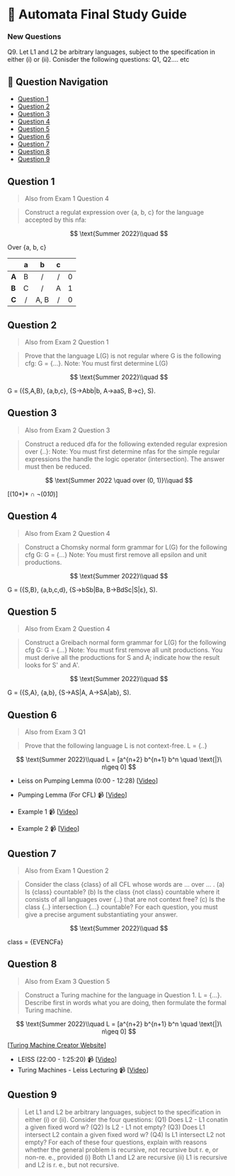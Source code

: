 # 🤖 Automata Final Study Guide

### New Questions
Q9. Let L1 and L2 be arbitrary languages, subject to the specification in either (i) or (ii). Conisder the following questions: Q1, Q2.... etc 

## 🔎 Question Navigation

- [Question 1](#question-1)
- [Question 2](#question-2)
- [Question 3](#question-3)
- [Question 4](#question-4)
- [Question 5](#question-5)
- [Question 6](#question-6)
- [Question 7](#question-7)
- [Question 8](#question-8)
- [Question 9](#question-9)

## Question 1

> Also from Exam 1 Question 4

> Construct a regulat expression over {a, b, c} for the language accepted by this nfa:

$$
\text{Summer 2022}\\quad
$$

Over {a, b, c}

|               | a      | b      | c      |         |
| ------------- |:------:|:------:|:------:|:-------:|
| **A**         | B      | /      | /      |    0    |
| **B**         | C      | /      | A      |    1    |
| **C**         | /      | A, B   | /      |    0    |




## Question 2

> Also from Exam 2 Question 1

> Prove that the language L(G) is not regular where G is the following cfg: G = {...}. Note: You must first determine L(G)

$$
\text{Summer 2022}\\quad
$$

G = ({S,A,B}, {a,b,c}, {S->Abb|b, A->aaS, B->c}, S). 

## Question 3

> Also from Exam 2 Question 3

> Construct a reduced dfa for the following extended regular expresion over {..}: Note: You must first determine nfas for the simple regular expressions the handle the logic operator (intersection). The answer must then be reduced.

$$
\text{Summer 2022 \quad over (0, 1)}\\quad
$$

[(10*)* ∩ ¬(0*10*)]

## Question 4

> Also from Exam 2 Question 4

> Construct a Chomsky normal form grammar for L(G) for the following cfg G: G = {...} Note: You must first remove all epsilon and unit productions.

$$
\text{Summer 2022}\\quad
$$

G = ({S,B}, {a,b,c,d}, {S->bSb|Ba, B->BdSc|S|ε}, S). 

## Question 5


> Also from Exam 2 Question 4

> Construct a Greibach normal form grammar for L(G) for the following cfg G: G = {...} Note: You must first remove all unit productions. You must derive all the productions for S and A; indicate how the result looks for S' and A'.

$$
\text{Summer 2022}\\quad
$$

G = ({S,A}, {a,b}, {S->AS|A, A->SA|ab}, S). 

## Question 6

> Also from Exam 3 Q1

> Prove that the following language L is not context-free. L = {..} 

$$
\text{Summer 2022}\\quad
L = [a^{n+2} b^{n+1} b^n \quad \text{|}\  n\geq 0]
$$

- Leiss on Pumping Lemma (0:00 - 12:28) [[Video](https://www.youtube.com/watch?v=VVbsZKxvLM8)]

- Pumping Lemma (For CFL) 📹 [[Video](https://www.youtube.com/watch?v=jRhqx1_KcCk)]
- Example 1 📹 [[Video](https://youtu.be/eQ0XkUk3qGk)]
- Example 2 📹 [[Video](https://youtu.be/DPs8sBcIjs8)]

## Question 7

> Also from Exam 1 Question 2

> Consider the class {class} of all CFL whose words are ... over ... . (a) Is {class} countable? (b) Is the class {not class} countable where it consists of all languages over {..} that are not context free? (c) Is the class {..} intersection {...} countable? For each question, you must give a precise argument substantiating your answer.

$$
\text{Summer 2022}\\quad
$$

class = {EVENCFa}

## Question 8

> Also from Exam 3 Question 5

> Construct a Turing machine for the language in Question 1. L = {...}. Describe first in words what you are doing, then formulate the formal Turing machine.

$$
\text{Summer 2022}\\quad
L = [a^{n+2} b^{n+1} b^n \quad \text{|}\  n\geq 0]
$$

[[Turing Machine Creator Website](https://turingmachine.io/)]

- LEISS (22:00 - 1:25:20) 📹 [[Video](https://www.youtube.com/watch?v=bqQ55-KM_7E)]
- Turing Machines - Leiss Lecturing 📹 [[Video](https://www.youtube.com/watch?v=bqQ55-KM_7E)]

## Question 9

> Let L1 and L2 be arbitrary languages, subject to the specification in either (i) or (ii). Consider the four questions: (Q1) Does L2 - L1 conatin a given fixed word w? (Q2) Is L2 - L1 not empty? (Q3) Does L1 intersect L2 contain a given fixed word w? (Q4) Is L1 intersect L2 not empty? For each of these four questions, explain with reasons whether the general problem is recursive, not recursive but r. e, or non-re. e., provided (i) Both L1 and L2 are recursive (ii) L1 is recursive and L2 is r. e., but not recursive.

